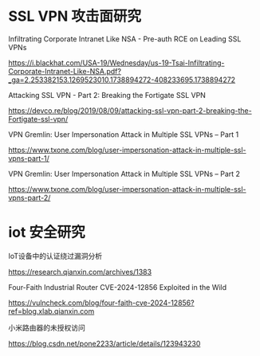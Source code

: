 # SSL VPN 攻击面研究

Infiltrating Corporate Intranet Like NSA - Pre-auth RCE on Leading SSL VPNs

https://i.blackhat.com/USA-19/Wednesday/us-19-Tsai-Infiltrating-Corporate-Intranet-Like-NSA.pdf?_ga=2.253382153.1269523010.1738894272-408233695.1738894272

Attacking SSL VPN - Part 2: Breaking the Fortigate SSL VPN

https://devco.re/blog/2019/08/09/attacking-ssl-vpn-part-2-breaking-the-Fortigate-ssl-vpn/

VPN Gremlin: User Impersonation Attack in Multiple SSL VPNs – Part 1

https://www.txone.com/blog/user-impersonation-attack-in-multiple-ssl-vpns-part-1/

VPN Gremlin: User Impersonation Attack in Multiple SSL VPNs – Part 2

https://www.txone.com/blog/user-impersonation-attack-in-multiple-ssl-vpns-part-2/

# iot 安全研究

IoT设备中的认证绕过漏洞分析

https://research.qianxin.com/archives/1383

Four-Faith Industrial Router CVE-2024-12856 Exploited in the Wild

https://vulncheck.com/blog/four-faith-cve-2024-12856?ref=blog.xlab.qianxin.com

小米路由器的未授权访问

https://blog.csdn.net/pone2233/article/details/123943230